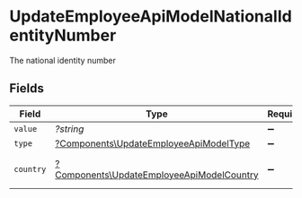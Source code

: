 # UpdateEmployeeApiModelNationalIdentityNumber

The national identity number


## Fields

| Field                                                                                                 | Type                                                                                                  | Required                                                                                              | Description                                                                                           | Example                                                                                               |
| ----------------------------------------------------------------------------------------------------- | ----------------------------------------------------------------------------------------------------- | ----------------------------------------------------------------------------------------------------- | ----------------------------------------------------------------------------------------------------- | ----------------------------------------------------------------------------------------------------- |
| `value`                                                                                               | *?string*                                                                                             | :heavy_minus_sign:                                                                                    | N/A                                                                                                   | 123456789                                                                                             |
| `type`                                                                                                | [?Components\UpdateEmployeeApiModelType](../../Models/Components/UpdateEmployeeApiModelType.md)       | :heavy_minus_sign:                                                                                    | N/A                                                                                                   |                                                                                                       |
| `country`                                                                                             | [?Components\UpdateEmployeeApiModelCountry](../../Models/Components/UpdateEmployeeApiModelCountry.md) | :heavy_minus_sign:                                                                                    | The country code                                                                                      |                                                                                                       |